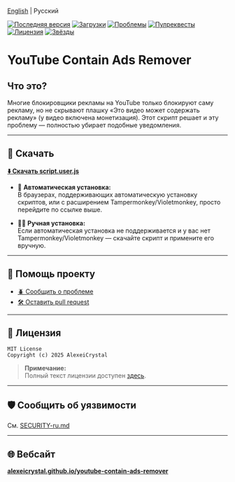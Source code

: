 [English](/README.md) | Русский

[![Последняя версия](https://img.shields.io/github/v/release/AlexeiCrystal/youtube-contain-ads-remover?label=%D0%9F%D0%BE%D1%81%D0%BB%D0%B5%D0%B4%D0%BD%D1%8F%D1%8F%20%D0%B2%D0%B5%D1%80%D1%81%D0%B8%D1%8F)](https://github.com/AlexeiCrystal/youtube-contain-ads-remover/releases/latest)
[![Загрузки](https://img.shields.io/github/downloads/AlexeiCrystal/youtube-contain-ads-remover/total?label=%D0%97%D0%B0%D0%B3%D1%80%D1%83%D0%B7%D0%BA%D0%B8)](https://github.com/AlexeiCrystal/youtube-contain-ads-remover/releases)
[![Проблемы](https://img.shields.io/github/issues/AlexeiCrystal/youtube-contain-ads-remover?label=%D0%9F%D1%80%D0%BE%D0%B1%D0%BB%D0%B5%D0%BC%D1%8B)](https://github.com/AlexeiCrystal/youtube-contain-ads-remover/issues)
[![Пулреквесты](https://img.shields.io/github/issues-pr/AlexeiCrystal/youtube-contain-ads-remover?label=%D0%9F%D1%83%D0%BB%D1%80%D0%B5%D0%BA%D0%B2%D0%B5%D1%81%D1%82%D1%8B)](https://github.com/AlexeiCrystal/youtube-contain-ads-remover/pulls)
[![Лицензия](https://img.shields.io/github/license/AlexeiCrystal/youtube-contain-ads-remover?label=%D0%9B%D0%B8%D1%86%D0%B5%D0%BD%D0%B7%D0%B8%D1%8F)](https://github.com/AlexeiCrystal/youtube-contain-ads-remover/blob/main/LICENCE.md)
[![Звёзды](https://img.shields.io/github/stars/AlexeiCrystal/youtube-contain-ads-remover?style=social&label=%D0%97%D0%B2%D1%91%D0%B7%D0%B4%D1%8B)](https://github.com/AlexeiCrystal/youtube-contain-ads-remover/stargazers)

# YouTube Contain Ads Remover

## Что это?

Многие блокировщики рекламы на YouTube только блокируют саму рекламу, но не скрывают плашку «Это видео может содержать рекламу» (у видео включена монетизация). Этот скрипт решает и эту проблему — полностью убирает подобные уведомления.

---

## 🚀 Скачать

**[⬇️ Скачать script.user.js](https://github.com/AlexeiCrystal/youtube-contain-ads-remover/raw/main/script.user.js)**

- 🔄 **Автоматическая установка:**  
  В браузерах, поддерживающих автоматическую установку скриптов, или с расширением Tampermonkey/Violetmonkey, просто перейдите по ссылке выше.

- 🖐🏻 **Ручная установка:**  
  Если автоматическая установка не поддерживается и у вас нет Tampermonkey/Violetmonkey — скачайте скрипт и примените его вручную.

---

## 🤝 Помощь проекту

- [🪲 Сообщить о проблеме](https://github.com/AlexeiCrystal/youtube-contain-ads-remover/issues)
- [🛠️ Оставить pull request](https://github.com/AlexeiCrystal/youtube-contain-ads-remover/pulls)

---

## 📄 Лицензия

```text
MIT License  
Copyright (c) 2025 AlexeiCrystal
```
> **Примечание:**  
> Полный текст лицензии доступен [здесь](/LICENCE.md).

---

## 🛡️ Сообщить об уязвимости

См. [SECURITY-ru.md](/SECURITY-ru.md)

---

## 🌐 Вебсайт

**[alexeicrystal.github.io/youtube-contain-ads-remover](https://alexeicrystal.github.io/youtube-contain-ads-remover)**
